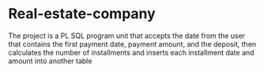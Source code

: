 # Real-estate-company
The project is a PL SQL program unit that accepts the date from the user that contains the first payment date, payment amount, and the deposit, then calculates the number of installments and inserts each installment date and amount into another table
